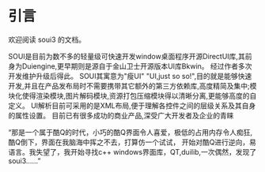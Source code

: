 # 引言

欢迎阅读 soui3 的文档。


SOUI是目前为数不多的轻量级可快速开发window桌面程序开源DirectUI库,其前身为Duiengine,更早期则是源自于金山卫士开源版本UI库Bkwin。
经过作者多次开发维护升级后得此。
SOUI其寓意为"瘦UI" "UI,just so so!",目的就是能够快速开发,并且在产品发布局时不需要携带其它额外的第三方依赖库,高度精简及集中;模块化使得渲染模块,图片解码模块,资源打包压缩模块得以清晰分离,更能够高度的自定义。
UI解析目前可采用的是XML布局,便于理解各控件之间的层级关系及其自身的属性设置。
目前已有很多成功的商业产品,深受广大开发者及企业的青睐

 “那是一个属于酷Q的时代，小巧的酷Q界面令人喜爱，极低的占用内存令人痴狂,酷Q倒下，界面在我脑海中挥之不去，打算仿一个试试，
 开始对酷Q进行逆向，易语言。我失望了，我开始寻找c++ windows界面库，QT,duilib,一次偶然，发现了soui3......”
